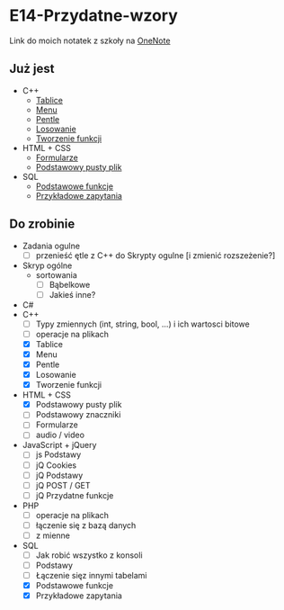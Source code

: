 # E14-Przydatne-wzory

Link do moich notatek z szkoły na [OneNote](https://1drv.ms/o/s!AmDkWpQlkhSEhrFVGxbvrhM-dxhn0Q)


## Już jest
* C++
    * [Tablice](C++/tablice.cpp)
    * [Menu](C++/menu.cpp)
    * [Pentle](C++/pentle.cpp)
    * [Losowanie](C++/losowanie-liczb.cpp)
    * [Tworzenie funkcji](c++/tworzenie-funkcji.cpp)
* HTML + CSS
    * [Formularze](HTML/formularze.html)
    * [Podstawowy pusty plik](HTML/podstawowyPustyPlik.html)
* SQL
    * [Podstawowe funkcje](SQL/funkcje.txt)
    * [Przykładowe zapytania](SQL/przykładowe-zapytania.sql)


## Do zrobinie
* Zadania ogulne
    * [ ] przenieść ętle z C++ do Skrypty ogulne [i zmienić rozszeżenie?]
* Skryp ogólne
    * sortowania
        * [ ] Bąbelkowe
        * [ ] Jakieś inne?
* C#
* C++
    * [ ] Typy zmiennych (int, string, bool, ...) i ich wartosci bitowe
    * [ ] operacje na plikach
    * [x] Tablice
    * [x] Menu
    * [x] Pentle
    * [x] Losowanie
    * [x] Tworzenie funkcji
* HTML + CSS
    * [x] Podstawowy pusty plik
    * [ ] Podstawowy znaczniki
    * [ ] Formularze
    * [ ] audio / video
* JavaScript + jQuery
    * [ ] js Podstawy
    * [ ] jQ Cookies
    * [ ] jQ Podstawy
    * [ ] jQ POST / GET
    * [ ] jQ Przydatne funkcje
* PHP
    * [ ] operacje na plikach
    * [ ] łączenie się z bazą danych
    * [ ] z mienne
* SQL
    * [ ] Jak robić wszystko z konsoli
    * [ ] Podstawy
    * [ ] Łączenie sięz innymi tabelami
    * [x] Podstawowe funkcje
    * [x] Przykładowe zapytania